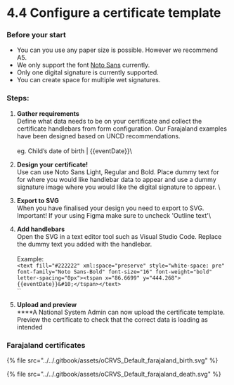 # 4.4 Configure a certificate template

### Before your start

* You can you use any paper size is possible. However we recommend A5.
* We only support the font [Noto Sans](https://fonts.google.com/noto/specimen/Noto+Sans) currently.
* Only one digital signature is currently supported.
* You can create space for multiple wet signatures.

### Steps:

1. **Gather requirements** \
   Define what data needs to be on your certificate and collect the certificate handlebars from form configuration. Our Farajaland examples have been designed based on UNCD recommendations.\
   \
   eg. Child’s date of birth | \{{eventDate\}}\

2. **Design your certificate!** \
   Use can use Noto Sans Light, Regular and Bold. Place dummy text for for where you would like handlebar data to appear and use a dummy signature image where you would like the digital signature to appear. \

3. **Export to SVG** \
   When you have finalised your design you need to export to SVG. Important! If your using Figma make sure to uncheck 'Outline text'\

4. **Add handlebars** \
   Open the SVG in a text editor tool such as Visual Studio Code. Replace the dummy text you added with the handlebar.\
   \
   Example: \
   `<text fill="#222222" xml:space="preserve" style="white-space: pre" font-family="Noto Sans-Bold" font-size="16" font-weight="bold" letter-spacing="0px"><tspan x="86.6699" y="444.268">{{eventDate}}&#10;</tspan></text>`\
   ``
5. **Upload and preview**\
   ****A National System Admin can now upload the certificate template. Preview the certificate to check that the correct data is loading as intended

### Farajaland certificates

{% file src="../../.gitbook/assets/oCRVS_Default_farajaland_birth.svg" %}

{% file src="../../.gitbook/assets/oCRVS_Default_farajaland_death.svg" %}
